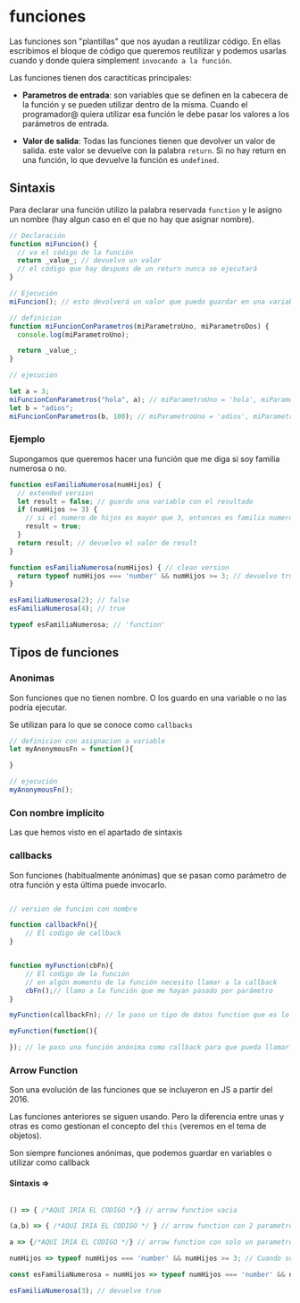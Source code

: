 # funciones

Las funciones son "plantillas" que nos ayudan a reutilizar código. En ellas escribimos el bloque de código que queremos reutilizar y podemos usarlas cuando y donde quiera simplement `invocando a la función`.

Las funciones tienen dos caractiticas principales:

- **Parametros de entrada**: son variables que se definen en la cabecera de la función y se pueden utilizar dentro de la misma. Cuando el programador@ quiera utilizar esa función le debe pasar los valores a los parámetros de entrada.

- **Valor de salida**: Todas las funciones tienen que devolver un valor de salida. este valor se devuelve con la palabra `return`. Si no hay return en una función, lo que devuelve la función es `undefined`.

## Sintaxis

Para declarar una función utilizo la palabra reservada `function` y le asigno un nombre (hay algun caso en el que no hay que asignar nombre).

```js
// Declaración
function miFuncion() {
  // va el código de la función
  return _value_; // devuelvo un valor
  // el código que hay despues de un return nunca se ejecutará
}

// Ejecución
miFuncion(); // esto devolverá un valor que puedo guardar en una variable
```

```js
// definicion
function miFuncionConParametros(miParametroUno, miParametroDos) {
  console.log(miParametroUno);

  return _value_;
}

// ejecucion

let a = 3;
miFuncionConParametros("hola", a); // miParametroUno = 'hola', miParametroDos=3
let b = "adios";
miFuncionConParametros(b, 100); // miParametroUno = 'adios', miParametroDos=100
```

### Ejemplo

Supongamos que queremos hacer una función que me diga si soy familia numerosa o no.

```js
function esFamiliaNumerosa(numHijos) {
  // extended version
  let result = false; // guardo una variable con el resultado
  if (numHijos >= 3) {
    // si el numero de hijos es mayor que 3, entonces es familia numerosa
    result = true;
  }
  return result; // devuelvo el valor de result
}

function esFamiliaNumerosa(numHijos) { // clean version
  return typeof numHijos === 'number' && numHijos >= 3; // devuelvo true si el numero de hijos es >=3
}

esFamiliaNumerosa(2); // false
esFamiliaNumerosa(4); // true

typeof esFamiliaNumerosa; // 'function'

```

## Tipos de funciones

### Anonimas

Son funciones que no tienen nombre. O los guardo en una variable o no las podría ejecutar.

Se utilizan para lo que se conoce como `callbacks`

```js
// definicion con asignacion a variable
let myAnonymousFn = function(){

}

// ejecución
myAnonymousFn();

```

### Con nombre implícito

Las que hemos visto en el apartado de sintaxis

### callbacks

Son funciones (habitualmente anónimas) que se pasan como parámetro de otra función y esta última puede invocarlo.

```js

// version de funcion con nombre

function callbackFn(){
    // El codigo de callback
}


function myFunction(cbFn){
    // El codigo de la función
    // en algún momento de la función necesito llamar a la callback
    cbFn();// llamo a la función que me hayan pasado por parámetro
}

myFunction(callbackFn); // le paso un tipo de datos function que es lo que me pide `myFunction`

myFunction(function(){

}); // le paso una función anónima como callback para que pueda llamarla `myFunction` 

```

### Arrow Function

Son una evolución de las funciones que se incluyeron en JS a partir del 2016.

Las funciones anteriores se siguen usando. Pero la diferencia entre unas y otras es como gestionan el concepto del `this` (veremos en el tema de objetos).

Son siempre funciones anónimas, que podemos guardar en variables o utilizar como callback

#### Sintaxis =>

```js

() => { /*AQUI IRIA EL CODIGO */} // arrow function vacia

(a,b) => { /*AQUI IRIA EL CODIGO */ } // arrow function con 2 parametros de entrada

a => {/*AQUI IRIA EL CODIGO */} // arrow function con solo un parametro de entrada, no hace falta poner los paréntesis

numHijos => typeof numHijos === 'number' && numHijos >= 3; // Cuando solo tengo un return en mi función y nada mas de código, puedo quitar los paréntesis y el return. Esta es la función de familia numerosa anterior, transformada a arrow funcion

const esFamiliaNumerosa = numHijos => typeof numHijos === 'number' && numHijos >= 3; // asi asigno una arrow funcion a una variable de tipo función

esFamiliaNumerosa(3); // devuelve true

```
